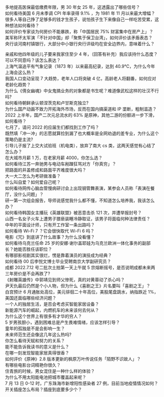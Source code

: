 多地提高医保最低缴费年限，男 30 年女 25 年，这透露出了哪些信号？  
如何看待美国 6 月未季调 CPI 年率录得 9.1% ，为 1981 年 11 月以来最大增幅？  
很多人等自己挣了足够多的钱才生孩子，说怕孩子生下来像自己一样吃苦受累，这种想法如何看待？  
如何评价专家谈为何房价不能暴跌，称「中国居民 75% 财富集中在房产上」？  
美军称环太军演「不针对中国」却「聚焦于保卫台湾」，如何评价该矛盾表态？  
央行谈河南村镇银行，大部分中小银行央行评级均在安全边界内，意味着什么？
  
亲戚和他四年级的儿子要来我家住至少 4 年，（回答有补充）我应该持什么态度？可以不同意吗？该怎么表达？  
上海气温追平有气象记录（1873 年）以来最高纪录，达到 40.9℃，为什么今年上海会这么热？  
我国人口变动呈现 7 大趋势，老年人口将突破 4 亿，高龄老人将翻番，如何应对老龄化趋势？  
为什么《倩女幽魂》中女鬼搞业务的对象都是书生呢？难道像武松这样的壮汉不行吗?  
如何看待朝鲜承认顿涅茨克和卢甘斯克独立?  
为什么国产动画不致力开拓海外市场，反而在国内搞渠道和 IP 垄断，粗制滥造？  
2022 上半年，国产二次元总流水的 63% 是原神，其他二游的份额进一步下滑，如何看待？  
七月了，请问 2022 的应届生们都找到工作了吗？  
既然填「冲一冲」的志愿就算捡到漏了也大概率是全网劝退的差专业，为什么这个策略仍是主流?  
引导儿子报了上交大试验班（机电类），放弃了南大 cs 类，这两天感觉有心结了怎么办？  
在大城市月薪 1 万，在老家月薪 4000，你怎么选？  
如何看待江苏一奔驰男与电动车剐蹭狂骂对方「你真穷」？  
把路面的井盖修成和路面平齐难度很大吗？  
大一大二怎么为考研做准备？  
什么叫自爱？如何爱自己呢？  
如何看待网传心脑血管慢病研讨会上出现钢管舞表演，某参会人员称「表演在餐厅，没什么问题」？  
研一第一次组会报告，导师说感觉我什么都不懂，不知道怎么培养我，我该怎么办？  
如何看待韩国女主播玩《英雄联盟》被恶意击杀 121 次，并遭举报封号？  
山西一名女子火车上遭男子猥亵装睡冷静取证，该男子将面临何种法律责任？  
中年的平面设计师，只有开工作室一条出路吗？  
如何看待 Wi-Fi 7 ？它会很快取代 Wi-Fi 6 吗？  
电影《咒》到底讲了什么故事？为什么没看懂？  
如何看待乌克兰任命 25 岁的安娜·谢尔盖耶娃为乌克兰欧洲一体化事务的副部长？她能否胜任该职位？  
有哪部影视剧其实很烂，愣是靠着演员的演技成为经典？  
如何看待 00 后李悦文博士毕业受聘南京大学副研究员？  
成都 2022.7.12 号二批次土拍第一天上午就 5 宗熔断摇号，是否说明成都未来两三年房价是不会再跌了?  
《射雕英雄传》中郭靖见到师父惨死，真的对黄蓉动了杀心吗？  
尹天仇最后仍然是个小人物，但为什么《喜剧之王》片名要叫「喜剧之王」？  
白宫预计 6 月通胀处高位，美元徘徊二十年高位，美股尾盘跳水，纳指跌近 1%，美国还面临哪些经济问题？  
一个人的独居生活，是否会考虑买智能家居设备？  
新能源汽车的崛起，内燃机车的未来该何去何从？  
为什么这个世界上有很多有才华的穷人？  
5 岁男孩胆小，遇到困难总是产生畏难情绪，应该怎样引导？  
童年的孤独是不是会影响一生？  
未来师范生还会像这几年这么热吗?  
你怎么看待天赋和努力的关系？  
能不能告诉我读书的意义是什么？  
在哪一刻发现智能家居真得很香？  
如何评价《原神》2.8 版本更新的枫原万叶传说任务「陌野不识故人」？  
有哪些电影台词精艳你很久？  
住青旅的时候，男女混住是一种什么样的体验？  
为什么不用太阳能电池把城市覆盖起来呢？  
7 月 13 日 0-12 时，广东珠海市新增阳性感染者 27 例，目前当地疫情情况如何？  
开关插座怎么布局？插座到底要多少个？  
